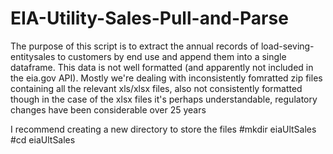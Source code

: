 # EIA-Utility-Sales-Pull-and-Parse

The purpose of this script is to extract the annual records of load-seving-entitysales to customers by end use and append them into a single dataframe. This data is not well formatted (and apparently not included in the eia.gov API). Mostly we're dealing with inconsistently fomratted zip files containing all the relevant xls/xlsx files, also not consistently formatted though in the case of the xlsx files it's perhaps understandable, regulatory changes have been considerable over 25 years

I recommend creating a new directory to store the files
    #mkdir eiaUltSales
    #cd eiaUltSales
